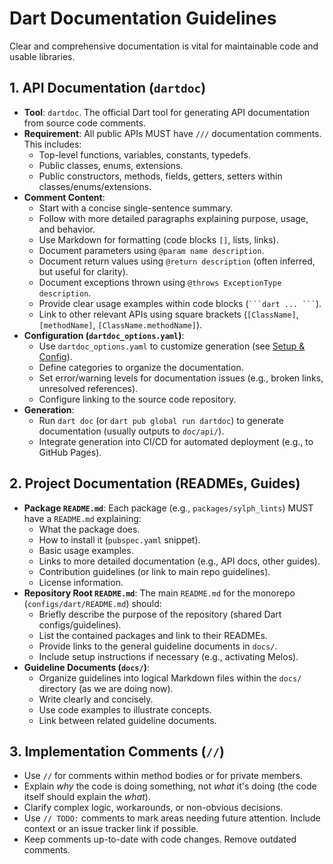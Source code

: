 # Dart Documentation Guidelines

Clear and comprehensive documentation is vital for maintainable code and usable libraries.

## 1. API Documentation (`dartdoc`)

- **Tool**: `dartdoc`. The official Dart tool for generating API documentation from source code comments.
- **Requirement**: All public APIs MUST have `///` documentation comments. This includes:
    - Top-level functions, variables, constants, typedefs.
    - Public classes, enums, extensions.
    - Public constructors, methods, fields, getters, setters within classes/enums/extensions.
- **Comment Content**:
    - Start with a concise single-sentence summary.
    - Follow with more detailed paragraphs explaining purpose, usage, and behavior.
    - Use Markdown for formatting (code blocks `[]`, lists, links).
    - Document parameters using `@param name description`.
    - Document return values using `@return description` (often inferred, but useful for clarity).
    - Document exceptions thrown using `@throws ExceptionType description`.
    - Provide clear usage examples within code blocks (` ```dart ... ``` `).
    - Link to other relevant APIs using square brackets (`[ClassName]`, `[methodName]`, `[ClassName.methodName]`).
- **Configuration (`dartdoc_options.yaml`)**:
    - Use `dartdoc_options.yaml` to customize generation (see [Setup & Config](setup_config.md)).
    - Define categories to organize the documentation.
    - Set error/warning levels for documentation issues (e.g., broken links, unresolved references).
    - Configure linking to the source code repository.
- **Generation**:
    - Run `dart doc` (or `dart pub global run dartdoc`) to generate documentation (usually outputs to `doc/api/`).
    - Integrate generation into CI/CD for automated deployment (e.g., to GitHub Pages).

## 2. Project Documentation (READMEs, Guides)

- **Package `README.md`**: Each package (e.g., `packages/sylph_lints`) MUST have a `README.md` explaining:
    - What the package does.
    - How to install it (`pubspec.yaml` snippet).
    - Basic usage examples.
    - Links to more detailed documentation (e.g., API docs, other guides).
    - Contribution guidelines (or link to main repo guidelines).
    - License information.
- **Repository Root `README.md`**: The main `README.md` for the monorepo (`configs/dart/README.md`) should:
    - Briefly describe the purpose of the repository (shared Dart configs/guidelines).
    - List the contained packages and link to their READMEs.
    - Provide links to the general guideline documents in `docs/`.
    - Include setup instructions if necessary (e.g., activating Melos).
- **Guideline Documents (`docs/`)**:
    - Organize guidelines into logical Markdown files within the `docs/` directory (as we are doing now).
    - Write clearly and concisely.
    - Use code examples to illustrate concepts.
    - Link between related guideline documents.

## 3. Implementation Comments (`//`)

- Use `//` for comments within method bodies or for private members.
- Explain *why* the code is doing something, not *what* it's doing (the code itself should explain the *what*).
- Clarify complex logic, workarounds, or non-obvious decisions.
- Use `// TODO:` comments to mark areas needing future attention. Include context or an issue tracker link if possible.
- Keep comments up-to-date with code changes. Remove outdated comments.